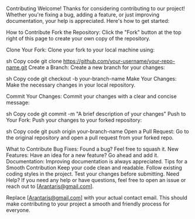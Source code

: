 Contributing
Welcome!
Thanks for considering contributing to our project! Whether you're fixing a bug, adding a feature, or just improving documentation, your help is appreciated. Here's how to get started:

How to Contribute
Fork the Repository: Click the "Fork" button at the top right of this page to create your own copy of the repository.

Clone Your Fork: Clone your fork to your local machine using:

sh
Copy code
git clone https://github.com/your-username/your-repo-name.git
Create a Branch: Create a new branch for your changes:

sh
Copy code
git checkout -b your-branch-name
Make Your Changes: Make the necessary changes in your local repository.

Commit Your Changes: Commit your changes with a clear and concise message:

sh
Copy code
git commit -m "A brief description of your changes"
Push to Your Fork: Push your changes to your forked repository:

sh
Copy code
git push origin your-branch-name
Open a Pull Request: Go to the original repository and open a pull request from your forked repo.

What to Contribute
Bug Fixes: Found a bug? Feel free to squash it.
New Features: Have an idea for a new feature? Go ahead and add it.
Documentation: Improving documentation is always appreciated.
Tips for a Smooth Contribution
Keep your code clean and readable.
Follow existing coding styles in the project.
Test your changes before submitting.
Need Help?
If you need any help or have questions, feel free to open an issue or reach out to [Arantaris@gmail.com].

Replace [Arantaris@gmail.com] with your actual contact email. This should make contributing to your project a smooth and friendly process for everyone.
